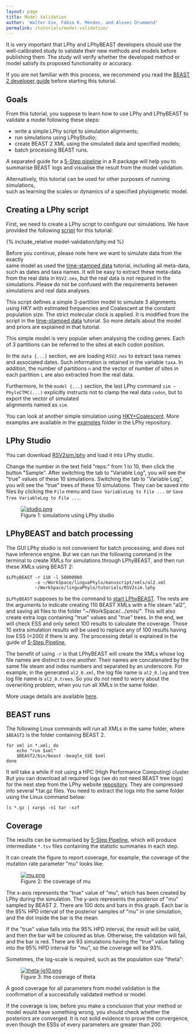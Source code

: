 ```yaml
---
layout: page
title: Model Validation
author: 'Walter Xie, Fábio K. Mendes, and Alexei Drummond'
permalink: /tutorials/model-validation/
---
```


It is very important that LPhy and LPhyBEAST developers should
use the well-calibrated study to validate their new methods and models 
before publishing them. 
The study will verify whether the developed method or model satisfy 
its proposed functionality or accuracy.

If you are not familiar with this process, we recommend you read the 
[BEAST 2 developer guide](https://github.com/rbouckaert/DeveloperManual)
before starting this tutorial.


## Goals

From this tutorial, you suppose to learn how to use LPhy and LPhyBEAST 
to validate a model following these steps:

- write a simple LPhy script to simulation alignments;
- run simulations using LPhyStudio;
- create BEAST 2 XML using the simulated data and specified models;
- batch processing BEAST runs.

A separated guide for a 
[5-Step pipeline](https://github.com/walterxie/TraceR/blob/master/examples/Pipeline.md) 
in a R package will help you to summarise BEAST logs and visualise the result
from the model validation. 

Alternatively, this tutorial can be used for other purposes of running simulations,  
such as learning the scales or dynamics of a specified phylogenetic model.


## Creating a LPhy script

First, we need to create a LPhy script to configure our simulations.
We have provided the following
[script](https://github.com/LinguaPhylo/linguaPhylo/blob/master/tutorials/RSV2sim.lphy) 
for this tutorial:

{% include_relative model-validation/lphy.md %}

Before you continue, please note here we want to simulate data from the exactly  
same model as used the [time-stamped data](time-stamped-data) tutorial, 
including all meta-data, such as dates and taxa names.
It will be easy to extract these meta-data from the real data in `RSV2.nex`,
but the real data is not required in the simulations.
Please do not be confused with the requirements between simulations and real data analyses. 

This script defines a simple 3-partition model to simulate 3 alignments 
using HKY with estimated frequencies and Coalescent at the constant population size.
The strict molecular clock is applied. 
It is modified from the script in the [time-stamped data](time-stamped-data) tutorial.
So more details about the model and priors are explained in that tutorial.

This simple model is very popular when analysing the coding genes. 
Each of 3 partitions can be referred to the sites at each codon position.

In the `data {...}` section, we are loading `RSV2.nex` to extract taxa names 
and associated dates. Such information is retained in the variable `taxa`.
In addition, the number of partitions `n` and the vector of number of sites 
in each partition `L` are also extracted from the real data.

Furthermore, In the `model {...}` section, 
the last LPhy command `sim ~ PhyloCTMC(...)` explicitly instructs 
not to clamp the real data `codon`, but to export the vector of simulated  
alignments named as `sim`.

You can look at another simple simulation using [HKY+Coalescent](https://github.com/LinguaPhylo/linguaPhylo/blob/master/examples/hkyCoalescent.lphy).
More examples are available in the [examples](https://github.com/LinguaPhylo/linguaPhylo/blob/master/examples/)
folder in the LPhy repository.


## LPhy Studio

You can download 
[RSV2sim.lphy](https://github.com/LinguaPhylo/linguaPhylo/blob/master/tutorials/RSV2sim.lphy)
and load it into LPhy studio.

Change the number in the text field "reps:" from 1 to 10, 
then click the button "Sample". 
After switching the tab to "Variable Log", you will see the "true" values 
of these 10 simulations. Switching the tab to "Variable Log", 
you will see the "true" trees of these 10 simulations.
They can be saved into files by clicking the `File` menu and 
`Save VariableLog to File ...` or `Save Tree VariableLog to File ...`.

<figure class="image">
  <a href="studio.png" target="_blank">
    <img src="studio.png" alt="studio.png">
  </a>
  <figcaption>Figure 1: simulations using LPhy studio</figcaption>
</figure>


## LPhyBEAST and batch processing

The GUI LPhy studio is not convenient for batch processing, 
and does not have inference engine. 
But we can run the following command in the terminal to create XMLs
for simulations through LPhyBEAST, and then run these XMLs using BEAST 2:

```
$LPhyBEAST -r 110 -l 50000000
           -o ~/WorkSpace/linguaPhylo/manuscript/xmls/al2.xml
           ~/WorkSpace/linguaPhylo/tutorials/RSV2sim.lphy
```

`$LPhyBEAST` supposes to be the command to [start LPhyBEAST](https://linguaphylo.github.io/setup/). 
The rests are the arguments to indicate creating 110 BEAST XMLs 
with a file steam "al2",
and saving all files to the folder "~/WorkSpace/.../xmls/".
This will also create extra logs containing "true" values and "true" trees. 
In the end, we will check ESS and only select 100 results to calculate 
the coverage. 
Those 10 extra simulation results will be used to replace any of 100 results 
having low ESS (<200) if there is any.
The processing detail is explained in the guide of 
[5-Step Pipeline](https://github.com/walterxie/TraceR/blob/master/examples/Pipeline.md),

The benefit of using `-r` is that LPhyBEAST will create the XMLs 
whose log file names are distinct to one another.
Their names are concatenated by the same file steam and index numbers 
and separated by an underscore.
For example, in the generated `al2_0.xml`, the log file name is `al2_0.log`
and tree log file name is `al2_0.trees`. 
So you do not need to worry about the overwriting problem, when you run all XMLs
in the same folder.

More usage details are available [here](https://linguaphylo.github.io/setup/).

## BEAST runs

The following Linux commands will run all XMLs in the same folder,
where `$BEAST2` is the folder containing BEAST 2. 

```
for xml in *.xml; do
    echo "run $xml"
    $BEAST2/bin/beast -beagle_SSE $xml
done
```

It will take a while if not using a HPC (High Performance Computing) cluster. 
But you can download all required logs (we do not need BEAST tree logs) for
the next step from the LPhy website
[repository](https://github.com/LinguaPhylo/linguaPhylo.github.io/tree/master/covgtest).
They are compressed into several *.tar.gz files.
You need to extract the logs into the same folder using the Linux command below:

```
ls *.gz | xargs -n1 tar -xzf
```


## Coverage

The results can be summarised by
[5-Step Pipeline](https://github.com/walterxie/TraceR/blob/master/examples/Pipeline.md),
which will produce intermediate `*.tsv` files containing the statistic summaries 
in each step.

It can create the figure to report coverage, for example, the coverage of 
the mutation rate parameter "mu" looks like:

<figure class="image">
  <a href="mu.png" target="_blank">
    <img src="mu.png" alt="mu.png">
  </a>
  <figcaption>Figure 2: the coverage of mu</figcaption>
</figure>

The x-axis represents the "true" value of "mu", which has been created by 
LPhy during the simulation. The y-axis represents the posterior of "mu"
sampled by BEAST 2. There are 100 dots and bars in this graph. 
Each bar is the 95% HPD interval of the posterior samples of "mu" in one simulation, 
and the dot inside the bar is the mean. 

If the "true" value falls into the 95% HPD interval, the result will be valid,
and then the bar will be coloured as blue.
Otherwise, the validation will fail, and the bar is red.
There are 93 simulations having the "true" value falling into the 95% HPD interval
for "mu", so the coverage will be 93%.

Sometimes, the log-scale is required, such as the population size "theta":

<figure class="image">
  <a href="theta-lg10.png" target="_blank">
    <img src="theta-lg10.png" alt="theta-lg10.png">
  </a>
  <figcaption>Figure 3: the coverage of theta</figcaption>
</figure>

A good coverage for all parameters from model validation is the confirmation of 
a successfully validated method or model.

If the coverage is low, before you make a conclusion that your method or model 
would have something wrong, you should check whether the posteriors are converged.
It is not solid evidence to prove the convergence, 
even though the ESSs of every parameters are greater than 200.


